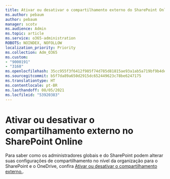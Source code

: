 ```yaml
---
title: Ativar ou desativar o compartilhamento externo do SharePoint Online
ms.author: pebaum
author: pebaum
manager: scotv
ms.audience: Admin
ms.topic: article
ms.service: o365-administration
ROBOTS: NOINDEX, NOFOLLOW
localization_priority: Priority
ms.collection: Adm_O365
ms.custom:
- "9000191"
- "3168"
ms.openlocfilehash: 35cc955f3f6412f985f74d785d81815ae93a1ab5a719bf9b4de9154c024a2979
ms.sourcegitcommit: b5f7da89a650d2915dc652449623c78be6247175
ms.translationtype: HT
ms.contentlocale: pt-BR
ms.lasthandoff: 08/05/2021
ms.locfileid: "53920383"
---
```

# <a name="turn-external-sharing-on-or-off-for-sharepoint-online"></a>Ativar ou desativar o compartilhamento externo no SharePoint Online

Para saber como os administradores globais e do SharePoint podem alterar suas configurações de compartilhamento no nível da organização para o SharePoint e o OneDrive, confira [Ativar ou desativar o compartilhamento externo.](https://docs.microsoft.com/sharepoint/turn-external-sharing-on-or-off).
